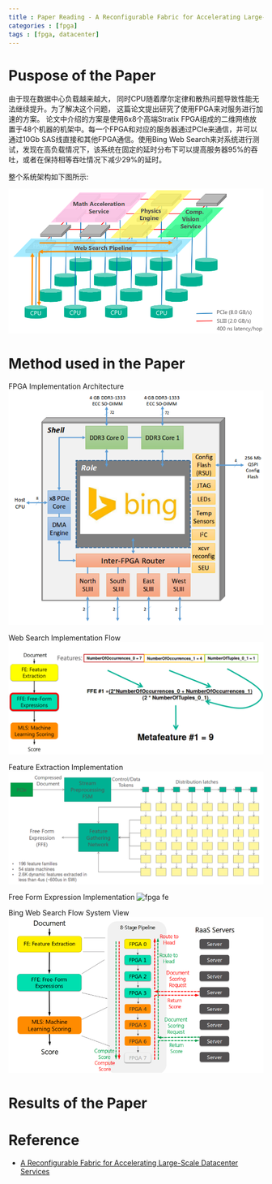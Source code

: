 ```yaml
---
title : Paper Reading - A Reconfigurable Fabric for Accelerating Large-Scale Datacenter Services
categories : [fpga]
tags : [fpga, datacenter]
---
```


# Puspose of the Paper

由于现在数据中心负载越来越大，
同时CPU随着摩尔定律和散热问题导致性能无法继续提升。为了解决这个问题，
这篇论文提出研究了使用FPGA来对服务进行加速的方案。
论文中介绍的方案是使用6x8个高端Stratix FPGA组成的二维网络放置于48个机器的机架中。每一个FPGA和对应的服务器通过PCIe来通信，并可以通过10Gb SAS线直接和其他FPGA通信。使用Bing Web Search来对系统进行测试，发现在高负载情况下，该系统在固定的延时分布下可以提高服务器95%的吞吐，或者在保持相等吞吐情况下减少29%的延时。

整个系统架构如下图所示:

![fpga overview](/assets/images/00_fpga_overview.png)


# Method used in the Paper

FPGA Implementation Architecture
![fpga arch](/assets/images/03_fpga_arch.png)

Web Search Implementation Flow
![fpga fe](/assets/images/05_fpga_Web_Search.png)

Feature Extraction Implementation
![fpga fe](/assets/images/02_fpga_fe.png)

Free Form Expression Implementation
![fpga fe](/assets/images/04_fpga_fe.png)

Bing Web Search Flow System View
![fpga flow](/assets/images/01_fpga_flow.png)

# Results of the Paper

# Reference

* [A Reconfigurable Fabric for Accelerating Large-Scale Datacenter Services](https://www.microsoft.com/en-us/research/wp-content/uploads/2016/02/Catapult_ISCA_2014.pdf)
